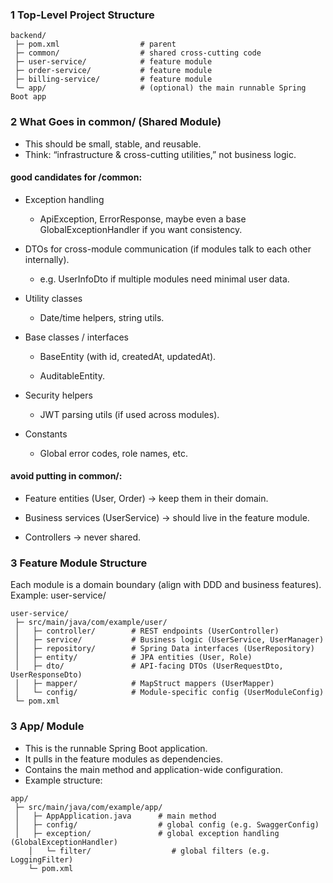 ### 1 Top-Level Project Structure

```shell
backend/
 ├─ pom.xml                  # parent
 ├─ common/                  # shared cross-cutting code
 ├─ user-service/            # feature module
 ├─ order-service/           # feature module
 ├─ billing-service/         # feature module
 └─ app/                     # (optional) the main runnable Spring Boot app

```


### 2 What Goes in common/ (Shared Module)

- This should be small, stable, and reusable.
- Think: “infrastructure & cross-cutting utilities,” not business logic.


#### good candidates for /common:
- Exception handling

    -  ApiException, ErrorResponse, maybe even a base GlobalExceptionHandler if you want consistency.

- DTOs for cross-module communication (if modules talk to each other internally).

    - e.g. UserInfoDto if multiple modules need minimal user data.

- Utility classes

    - Date/time helpers, string utils.

- Base classes / interfaces

    - BaseEntity (with id, createdAt, updatedAt).

    - AuditableEntity.

- Security helpers

    - JWT parsing utils (if used across modules).

- Constants

    - Global error codes, role names, etc.


#### avoid putting in common/:
- Feature entities (User, Order) → keep them in their domain.

- Business services (UserService) → should live in the feature module.

- Controllers → never shared.


### 3 Feature Module Structure

Each module is a domain boundary (align with DDD and business features).
Example: user-service/

```shell
user-service/
 ├─ src/main/java/com/example/user/
 │   ├─ controller/        # REST endpoints (UserController)
 │   ├─ service/           # Business logic (UserService, UserManager)
 │   ├─ repository/        # Spring Data interfaces (UserRepository)
 │   ├─ entity/            # JPA entities (User, Role)
 │   ├─ dto/               # API-facing DTOs (UserRequestDto, UserResponseDto)
 │   ├─ mapper/            # MapStruct mappers (UserMapper)
 │   └─ config/            # Module-specific config (UserModuleConfig)
 └─ pom.xml

```


### 3 App/ Module
- This is the runnable Spring Boot application.
- It pulls in the feature modules as dependencies.
- Contains the main method and application-wide configuration.
- Example structure:
```shell
app/
 ├─ src/main/java/com/example/app/
 │   ├─ AppApplication.java      # main method
 │   ├─ config/                  # global config (e.g. SwaggerConfig)
 │   ├─ exception/               # global exception handling (GlobalExceptionHandler)       
    │   └─ filter/                  # global filters (e.g. LoggingFilter)
    └─ pom.xml
```



